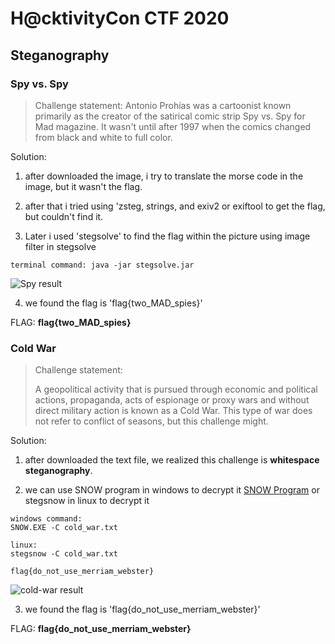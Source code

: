 # H@cktivityCon CTF 2020

## Steganography

### Spy vs. Spy

> Challenge statement:
> Antonio Prohías was a cartoonist known primarily as the creator of the satirical comic strip Spy vs. Spy for Mad magazine. It wasn't until after 1997 when the comics changed from black and white to full color.

Solution:
1. after downloaded the image, i try to translate the morse code in the image,
    but it wasn't the flag.

2. after that i tried using 'zsteg, strings, and exiv2 or exiftool to get the flag, but
    couldn't find it.

3. Later i used 'stegsolve' to find the flag within the picture using image filter in stegsolve

```
terminal command: java -jar stegsolve.jar
```

![Spy result](https://github.com/m0nkeyt3ch/CTFs-Writeups/blob/master/HacktivityCon-CTF-2020/Image/spy-result.png)      

4. we found the flag is 'flag{two_MAD_spies}'

FLAG: **flag{two_MAD_spies}**

### Cold War
> Challenge statement:
> 
> A geopolitical activity that is pursued through economic and political actions, propaganda, acts of espionage or proxy wars and without direct military action is known as a Cold War. This type of war does not refer to conflict of seasons, but this challenge might.

Solution:
1. after downloaded the text file, we realized this challenge is **whitespace steganography**.

2. we can use SNOW program in windows to decrypt it [SNOW Program](http://www.darkside.com.au/snow/) or stegsnow in linux to decrypt it

```
windows command: 
SNOW.EXE -C cold_war.txt

linux: 
stegsnow -C cold_war.txt 

flag{do_not_use_merriam_webster}
```

![cold-war result](https://github.com/m0nkeyt3ch/CTFs-Writeups/blob/master/HacktivityCon-CTF-2020/Image/cold-war.png?raw=true)      

3. we found the flag is 'flag{do_not_use_merriam_webster}'

FLAG: **flag{do_not_use_merriam_webster}**

### 